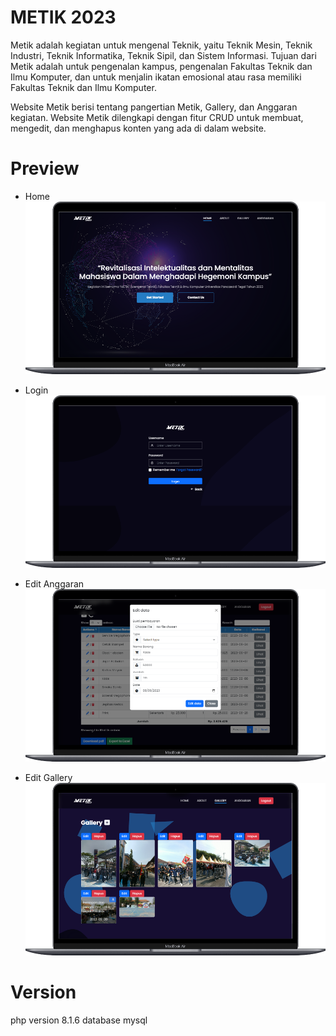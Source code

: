 # METIK 2023

Metik adalah kegiatan untuk mengenal Teknik, yaitu Teknik Mesin, Teknik Industri, Teknik Informatika, Teknik Sipil, dan Sistem Informasi. Tujuan dari Metik adalah untuk pengenalan kampus, pengenalan Fakultas Teknik dan Ilmu Komputer, dan untuk menjalin ikatan emosional atau rasa memiliki Fakultas Teknik dan Ilmu Komputer.

Website Metik berisi tentang pangertian Metik, Gallery, dan Anggaran kegiatan. Website Metik dilengkapi dengan fitur CRUD untuk membuat, mengedit, dan menghapus konten yang ada di dalam website.

# Preview

- Home
  ![home](assets/1.png)
  
- Login
  ![login](assets/2.png)
  
- Edit Anggaran
  ![home](assets/3.png)
  
- Edit Gallery
  ![home](assets/4.png)

# Version

  php version 8.1.6 database mysql
